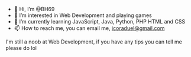 - 👋 Hi, I’m @BH69
- 👀 I’m interested in Web Development and playing games 
- 🌱 I’m currently learning JavaScript, Java, Python, PHP HTML and CSS
- 📫 How to reach me, you can email me, icoraduel@gmail.com

I'm still a noob at Web Development, if you have any tips you can tell me please do lol 
<!---
BH69/BH69 is a ✨ special ✨ repository because its `README.md` (this file) appears on your GitHub profile.
You can click the Preview link to take a look at your changes.
--->
